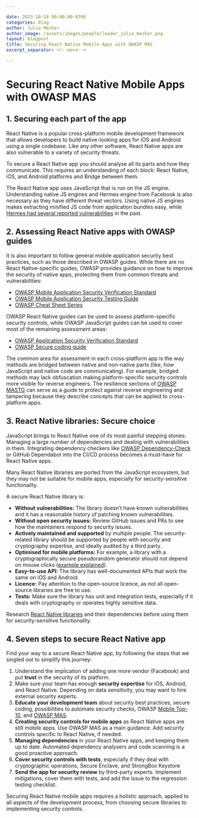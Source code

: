 ```yaml
---

date: 2023-10-24 00:00:00-0700
categories: blog
author: Julia Mezher
author_image: /assets/images/people/leader_julia_mezher.png
layout: blogpost
title: Securing React Native Mobile Apps with OWASP MAS
excerpt_separator: <!--more-->

---
```



# Securing React Native Mobile Apps with OWASP MAS

## 1. Securing each part of the app

React Native is a popular cross-platform mobile development framework that allows developers to build native-looking apps for iOS and Android using a single codebase. Like any other software, React Native apps are also vulnerable to a variety of security threats.

To secure a React Native app you should analyse all its parts and how they communicate. This requires an understanding of each block: React Native, iOS, and Android platforms and Bridge between them.

The React Native app uses JavaScript that is run on the JS engine. Understanding native JS engines and Hermes engine from Facebook is also necessary as they have different threat vectors. Using native JS engines makes extracting minified JS code from application bundles easy, while [Hermes had several reported vulnerabilities](https://cve.mitre.org/cgi-bin/cvekey.cgi?keyword=hermes) in the past.

## 2. Assessing React Native apps with OWASP guides

It is also important to follow general mobile application security best practices, such as those described in OWASP guides. While there are no React Native-specific guides, OWASP provides guidance on how to improve the security of native apps, protecting them from common threats and vulnerabilities:

* [OWASP Mobile Application Security Verification Standard](https://mas.owasp.org/MASVS/)
* [OWASP Mobile Application Security Testing Guide](https://mas.owasp.org/MASTG/)
* [OWASP Cheat Sheet Series ](https://cheatsheetseries.owasp.org)

OWASP React Native guides can be used to assess platform-specific security controls, while OWASP JavaScript guides can be used to cover most of the remaining assessment areas:

* [OWASP Application Security Verification Standard](https://owasp.org/www-project-application-security-verification-standard/)
* [OWASP Secure coding guide](https://owasp.org/www-project-secure-coding-practices-quick-reference-guide/stable-en/02-checklist/05-checklist)

The common area for assessment in each cross-platform app is the way methods are bridged between native and non-native parts (like, how JavaScript and native code are communicating). For example, bridged methods may lack obfuscation making platform-specific security controls more visible for reverse engineers. The resilience sections of [OWASP MASTG](https://mas.owasp.org/MASTG/) can serve as a guide to protect against reverse engineering and tampering because they describe concepts that can be applied to cross-platform apps.

## 3. React Native libraries: Secure choice

JavaScript brings to React Native one of its most painful stepping stones: Managing a large number of dependencies and dealing with vulnerabilities in them. Integrating dependency checkers like [OWASP Dependency-Check](https://owasp.org/www-project-dependency-check/) or GitHub Dependabot into the CI/CD process becomes a must-have for React Native apps.

Many React Native libraries are ported from the JavaScript ecosystem, but they may not be suitable for mobile apps, especially for security-sensitive functionality.

A secure React Native library is:

* **Without vulnerabilities:** The library doesn’t have known vulnerabilities and it has a reasonable history of patching known vulnerabilities.
* **Without open security issues:** Review GitHub issues and PRs to see how the maintainers respond to security issues.
* **Actively maintained and supported** by multiple people. The security-related library should be supported by people with security and cryptography expertise, and ideally audited by a third party.
* **Optimised for mobile platforms:** For example, a library with a cryptographically secure pseudorandom generator should not depend on mouse clicks ([example explained](https://www.cossacklabs.com/blog/crypto-wallets-security/#dependency-issues-with-crypto-wallets)).
* **Easy-to-use API:** The library has well-documented APIs that work the same on iOS and Android.
* **Licence:** Pay attention to the open-source licence, as not all open-source libraries are free to use.
* **Tests:** Make sure the library has unit and integration tests, especially if it deals with cryptography or operates highly sensitive data.

Research [React Native libraries](https://www.cossacklabs.com/blog/react-native-libraries-security/) and their dependencies before using them for security-sensitive functionality.

## 4. Seven steps to secure React Native app

Find your way to a secure React Native app, by following the steps that we singled out to simplify this journey:

1. Understand the implication of adding one more vendor (Facebook) and put **trust** in the security of its platform.
2. Make sure your team has enough **security expertise** for iOS, Android, and React Native. Depending on data sensitivity, you may want to hire external security experts.
3. **Educate your development team** about security best practices, secure coding, possibilities to automate security checks, OWASP [Mobile Top-10](https://owasp.org/www-project-mobile-top-10/), and [OWASP MAS](https://mas.owasp.org/).
4. **Creating security controls for mobile apps** as React Native apps are still mobile apps. Use OWASP MAS as a main guidance. Add security controls specific to React Native, if needed.
5. **Managing dependencies** in your React Native apps, and keeping them up to date. Automated dependency analysers and code scanning is a good proactive approach.
6. **Cover security controls with tests**, especially if they deal with cryptographic operations, Secure Enclave, and StrongBox Keystore
7. **Send the app for security review** by third-party experts. Implement mitigations, cover them with tests, and add the issue to the regression testing checklist.

Securing React Native mobile apps requires a holistic approach, applied to all aspects of the development process, from choosing secure libraries to implementing security controls.
